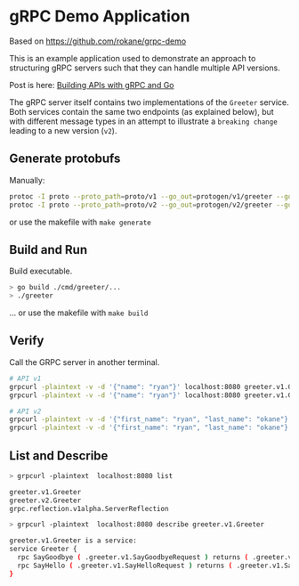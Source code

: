 # gRPC Demo Application

Based on https://github.com/rokane/grpc-demo

This is an example application used to demonstrate an approach to structuring
gRPC servers such that they can handle multiple API versions.

Post is here: [Building APIs with gRPC and Go](https://medium.com/@ryan.okane8/building-apis-with-grpc-and-go-9a6d369d7ce)

The gRPC server itself contains two implementations of the `Greeter` service.
Both services contain the same two endpoints (as explained below), but with
different message types in an attempt to illustrate a `breaking change` leading
to a new version (`v2`).

## Generate protobufs

Manually:

```bash
protoc -I proto --proto_path=proto/v1 --go_out=protogen/v1/greeter --go-grpc_out=protogen/v1/greeter proto/v1/greeter_api.proto
protoc -I proto --proto_path=proto/v2 --go_out=protogen/v2/greeter --go-grpc_out=protogen/v2/greeter proto/v2/greeter_api.proto
```
or use the makefile with `make generate`

## Build and Run

Build executable.

```bash
> go build ./cmd/greeter/...
> ./greeter
```

... or use the makefile with `make build`

## Verify 

Call the GRPC server in another terminal.

```bash
# API v1
grpcurl -plaintext -v -d '{"name": "ryan"}' localhost:8080 greeter.v1.Greeter/SayHello
grpcurl -plaintext -v -d '{"name": "ryan"}' localhost:8080 greeter.v1.Greeter/SayGoodbye

# API v2
grpcurl -plaintext -v -d '{"first_name": "ryan", "last_name": "okane"}' localhost:8080 greeter.v2.Greeter/SayHello
grpcurl -plaintext -v -d '{"first_name": "ryan", "last_name": "okane"}' localhost:8080 greeter.v2.Greeter/SayGoodbye
```
## List and Describe

```bash
> grpcurl -plaintext  localhost:8080 list

greeter.v1.Greeter
greeter.v2.Greeter
grpc.reflection.v1alpha.ServerReflection

> grpcurl -plaintext  localhost:8080 describe greeter.v1.Greeter

greeter.v1.Greeter is a service:
service Greeter {
  rpc SayGoodbye ( .greeter.v1.SayGoodbyeRequest ) returns ( .greeter.v1.SayGoodbyeResponse );
  rpc SayHello ( .greeter.v1.SayHelloRequest ) returns ( .greeter.v1.SayHelloResponse );
}

```
